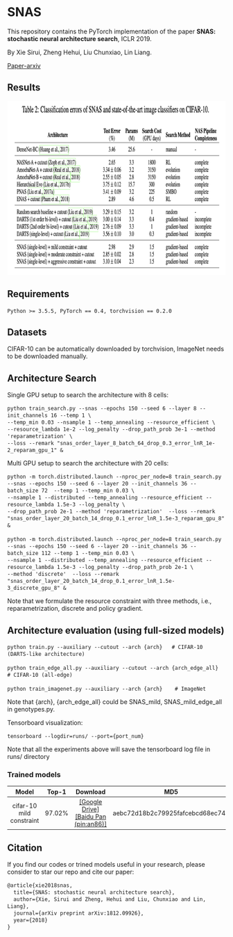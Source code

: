 # SNAS

This repository contains the PyTorch implementation of the paper **SNAS: 
stochastic neural architecture search**, ICLR 2019.

By Xie Sirui, Zheng Hehui, Liu Chunxiao, Lin Liang.

[Paper-arxiv](https://arxiv.org/abs/1812.09926)

## Results
<p align="center">
    <img src="img/snas_result.png" height="400"/>
</p>

## Requirements
```
Python >= 3.5.5, PyTorch == 0.4, torchvision == 0.2.0
```

## Datasets

CIFAR-10 can be automatically downloaded by torchvision, ImageNet needs to be downloaded manually.

## Architecture Search
Single GPU setup to search the architecture with 8 cells:
```
python train_search.py --snas --epochs 150 --seed 6 --layer 8 --init_channels 16 --temp 1 \
--temp_min 0.03 --nsample 1 --temp_annealing --resource_efficient \
--resource_lambda 1e-2 --log_penalty --drop_path_prob 3e-1 --method 'reparametrization' \
--loss --remark "snas_order_layer_8_batch_64_drop_0.3_error_lnR_1e-2_reparam_gpu_1" &
```
Multi GPU setup to search the architecture with 20 cells:
```
python -m torch.distributed.launch --nproc_per_node=8 train_search.py --snas --epochs 150 --seed 6 --layer 20 --init_channels 36 --batch_size 72  --temp 1 --temp_min 0.03 \
--nsample 1 --distributed --temp_annealing --resource_efficient --resource_lambda 1.5e-3 --log_penalty \
--drop_path_prob 2e-1 --method 'reparametrization'  --loss --remark "snas_order_layer_20_batch_14_drop_0.1_error_lnR_1.5e-3_reparam_gpu_8" &

python -m torch.distributed.launch --nproc_per_node=8 train_search.py --snas --epochs 150 --seed 6 --layer 20 --init_channels 36 --batch_size 112 --temp 1 --temp_min 0.03 \
--nsample 1 --distributed --temp_annealing --resource_efficient --resource_lambda 1.5e-3 --log_penalty --drop_path_prob 2e-1 \
--method 'discrete'  --loss --remark "snas_order_layer_20_batch_14_drop_0.1_error_lnR_1.5e-3_discrete_gpu_8" &
```
Note that we formulate the resource constraint with three methods, i.e., reparametrization, discrete and policy gradient.

## Architecture evaluation (using full-sized models)
```
python train.py --auxiliary --cutout --arch {arch}   # CIFAR-10 (DARTS-like architecture)

python train_edge_all.py --auxiliary --cutout --arch {arch_edge_all}  # CIFAR-10 (all-edge)

python train_imagenet.py --auxiliary --arch {arch}    # ImageNet
```
Note that {arch}, {arch_edge_all} could be SNAS_mild, SNAS_mild_edge_all in genotypes.py. 

Tensorboard visualization:
```
tensorboard --logdir=runs/ --port={port_num}
```
Note that all the experiments above will save the tensorboard log file in runs/ directory

### Trained models
| Model | Top-1 | Download | MD5 |  
| :----:  | :--: | :--:  | :--: |  
|cifar-10 mild constraint | 97.02% | [[Google Drive]](https://drive.google.com/open?id=1tjy4Nx7rSv6gc8efQcJAaEbDcdawT-6c)  [[Baidu Pan (pin:an86)]](https://pan.baidu.com/s/10ATRhFuB1bxysLfCYUhl_Q)|aebc72d18b2c79925fafcebcd68ec745|    

## Citation
If you find our codes or trined models useful in your research, please consider to star our repo and cite our paper:

    @article{xie2018snas,
      title={SNAS: stochastic neural architecture search},
      author={Xie, Sirui and Zheng, Hehui and Liu, Chunxiao and Lin, Liang},
      journal={arXiv preprint arXiv:1812.09926},
      year={2018}
    }
